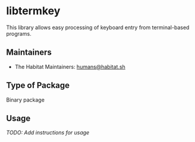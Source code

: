# libtermkey

This library allows easy processing of keyboard entry from terminal-based programs.

## Maintainers

* The Habitat Maintainers: <humans@habitat.sh>

## Type of Package

Binary package

## Usage

*TODO: Add instructions for usage*
